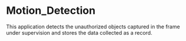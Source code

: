 # Motion_Detection
This application detects the unauthorized objects captured in the frame under supervision and stores the data collected as a record.
